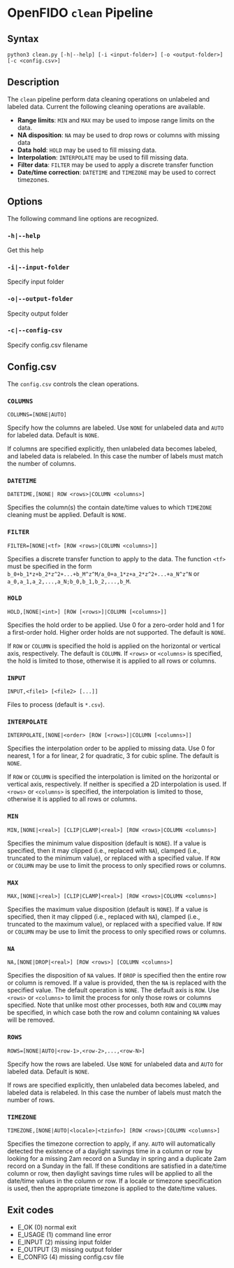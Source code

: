 # OpenFIDO `clean` Pipeline

## Syntax

~~~
python3 clean.py [-h|--help] [-i <input-folder>] [-o <output-folder>] [-c <config.csv>]
~~~

## Description

The `clean` pipeline perform data cleaning operations on unlabeled and labeled data.  Current the following cleaning operations are available.

  - **Range limits**: `MIN` and `MAX` may be used to impose range limits on the data.  
  - **NA disposition**: `NA` may be used to drop rows or columns with missing data
  - **Data hold**: `HOLD` may be used to fill missing data.
  - **Interpolation**: `INTERPOLATE` may be used to fill missing data.
  - **Filter data**: `FILTER` may be used to apply a discrete transfer function
  - **Date/time correction**: `DATETIME` and `TIMEZONE` may be used to correct timezones.

## Options

The following command line options are recognized.

### `-h|--help`

Get this help

### `-i|--input-folder`

Specify input folder

### `-o|--output-folder`

Specity output folder

### `-c|--config-csv` 

Specify config.csv filename

## Config.csv

The `config.csv` controls the clean operations.

### `COLUMNS`

~~~
COLUMNS=[NONE|AUTO]
~~~

Specify how the columns are labeled. Use `NONE` for unlabeled data and `AUTO` for labeled data.  Default is `NONE`. 

If columns are specified explicitly, then unlabeled data becomes labeled, and labeled data is relabeled.  In this case the number of labels must match the number of columns. 


### `DATETIME`

~~~
DATETIME,[NONE| ROW <rows>|COLUMN <columns>]
~~~

Specifies the column(s) the contain date/time values to which `TIMEZONE` cleaning must be applied.  Default is `NONE`.

### `FILTER`

~~~
FILTER=[NONE|<tf> [ROW <rows>|COLUMN <columns>]]
~~~

Specifies a discrete transfer function to apply to the data.  The function `<tf>` must be specified in the form `b_0+b_1*z+b_2*z^2+...+b_M^z^M/a_0+a_1*z+a_2*z^2+...+a_N^z^N` or `a_0,a_1,a_2,...,a_N;b_0,b_1,b_2,...,b_M`.

### `HOLD`

~~~
HOLD,[NONE|<int>] [ROW [<rows>]|COLUMN [<columns>]]
~~~

Specifies the hold order to be applied. Use 0 for a zero-order hold and 1 for a first-order hold.  Higher order holds are not supported.  The default is `NONE`.

If `ROW` or `COLUMN` is specified the hold is applied on the horizontal or vertical axis, respectively.  The default is `COLUMN`.  If `<rows>` or `<columns>` is specified, the hold is limited to those, otherwise it is applied to all rows or columns.

### `INPUT`

~~~
INPUT,<file1> [<file2> [...]]
~~~

Files to process (default is `*.csv`).

### `INTERPOLATE`

~~~
INTERPOLATE,[NONE|<order> [ROW [<rows>]|COLUMN [<columns>]]
~~~

Specifies the interpolation order to be applied to missing data. Use 0 for nearest, 1 for a for linear, 2 for quadratic, 3 for cubic spline.  The default is `NONE`.

If `ROW` or `COLUMN` is specified the interpolation is limited on the horizontal or vertical axis, respectively.  If neither is specified a 2D interpolation is used. If `<rows>` or `<columns>` is specified, the interpolation is limited to those, otherwise it is applied to all rows or columns.

### `MIN`

~~~
MIN,[NONE|<real>] [CLIP|CLAMP|<real>] [ROW <rows>|COLUMN <columns>]
~~~

Specifies the minimum value disposition (default is `NONE`). If a value is specified, then it may clipped (i.e., replaced with `NA`), clamped (i.e., truncated to the minimum value), or replaced with a specified value.  If `ROW` or `COLUMN` may be use to limit the process to only specified rows or columns.

### `MAX`

~~~
MAX,[NONE|<real>] [CLIP|CLAMP]<real>] [ROW <rows>|COLUMN <columns>]
~~~

Specifies the maximum value disposition (default is `NONE`). If a value is specified, then it may clipped (i.e., replaced with `NA`), clamped (i.e., truncated to the maximum value), or replaced with a specified value.  If `ROW` or `COLUMN` may be use to limit the process to only specified rows or columns.


### `NA`

~~~
NA,[NONE|DROP|<real>] [ROW <rows>] [COLUMN <columns>]
~~~

Specifies the disposition of `NA` values.  If `DROP` is specified then the entire row or column is removed.  If a value is provided, then the `NA` is replaced with the specified value. The default operation is `NONE`. The default axis is `ROW`. Use `<rows>` or `<columns>` to limit the process for only those rows or columns specified. Note that unlike most other processes, both `ROW` and `COLUMN` may be specified, in which case both the row and column containing `NA` values will be removed.

### `ROWS`

~~~
ROWS=[NONE|AUTO|<row-1>,<row-2>,...,<row-N>]
~~~

Specify how the rows are labeled. Use `NONE` for unlabeled data and `AUTO` for labeled data.  Default is `NONE`. 

If rows are specified explicitly, then unlabeled data becomes labeled, and labeled data is relabeled.  In this case the number of labels must match the number of rows. 

### `TIMEZONE`
~~~
TIMEZONE,[NONE|AUTO|<locale>|<tzinfo>] [ROW <rows>|COLUMN <columns>]
~~~

Specifies the timezone correction to apply, if any.  `AUTO` will automatically detected the existence of a daylight savings time in a column or row by looking for a missing 2am record on a Sunday in spring and a duplicate 2am record on a Sunday in the fall.  If these conditions are satisfied in a date/time column or row, then daylight savings time rules will be applied to all the date/time values in the column or row.  If a locale or timezone specification is used, then the appropriate timezone is applied to the date/time values.

## Exit codes

  - E_OK (0)       normal exit
  - E_USAGE (1)    command line error
  - E_INPUT (2)    missing input folder
  - E_OUTPUT (3)   missing output folder
  - E_CONFIG (4)   missing config.csv file

